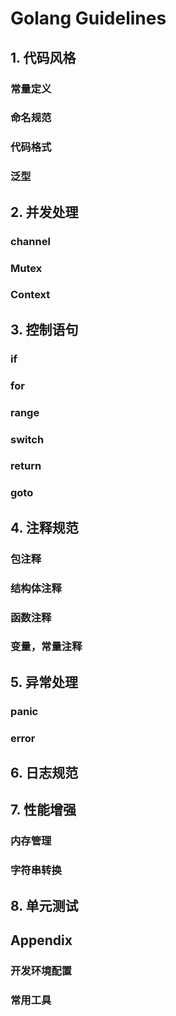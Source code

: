# Golang Guidelines

## 1. 代码风格

### 常量定义

### 命名规范

### 代码格式

### 泛型



## 2. 并发处理

### channel

### Mutex

### Context



## 3. 控制语句

### if

### for

### range

### switch

### return

### goto



## 4. 注释规范

### 包注释

### 结构体注释

### 函数注释

### 变量，常量注释



## 5. 异常处理

### panic

### error



## 6. 日志规范



## 7. 性能增强

### 内存管理

### 字符串转换



## 8. 单元测试



## Appendix

### 开发环境配置

### 常用工具